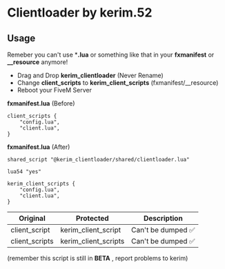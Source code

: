 # Clientloader by kerim.52

## Usage
Remeber you can't use ***.lua** or something like that in your **fxmanifest** or 
**__resource** anymore!
- Drag and Drop **kerim_clientloader** (Never Rename)
- Change **client_scripts** to **kerim_client_scripts** (fxmanifest/__resource)
- Reboot your FiveM Server


**fxmanifest.lua** (Before)
```
client_scripts {
    "config.lua", 
    "client.lua",
}
```

**fxmanifest.lua** (After)
```
shared_script "@kerim_clientloader/shared/clientloader.lua"

lua54 "yes"

kerim_client_scripts {
    "config.lua",
    "client.lua",
}
```

| Original | Protected | Description |
| ------------- | ------------- | ------------- |
| client_script | kerim_client_script | Can't be dumped ✅|
| client_scripts | kerim_client_scripts | Can't be dumped ✅|

(remember this script is still in **BETA** , report problems to kerim)